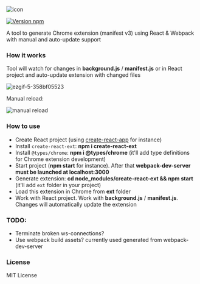 
![icon](https://user-images.githubusercontent.com/7237762/222456904-638c8422-32b9-4b81-9632-2a009188cb8f.png)

[![Version npm](https://img.shields.io/npm/v/create-react-ext.svg?logo=npm)](https://www.npmjs.com/package/create-react-ext)

A tool to generate Chrome extension (manifest v3) using React & Webpack with manual and auto-update support

### How it works
Tool will watch for changes in **background.js** / **manifest.js** or in React project and auto-update extension with changed files

![ezgif-5-358bf05523](https://user-images.githubusercontent.com/7237762/223511720-f90ab417-c988-4858-90df-32ae6573439b.gif)

Manual reload:

![manual reload](https://user-images.githubusercontent.com/7237762/223502544-a7afefc3-cf47-4924-840f-34c2bcf55886.jpg)


### How to use
- Create React project (using [create-react-app](https://create-react-app.dev) for instance)
- Install ```create-react-ext```: **npm i create-react-ext**
- Install ```@types/chrome```: **npm i @types/chrome** (it'll add type definitions for Chrome extension development)
- Start project (**npm start** for instance). After that **webpack-dev-server must be launched at localhost:3000**
- Generate extension: **cd node_modules/create-react-ext && npm start** (it'll add ```ext``` folder in your project)
- Load this extension in Chrome from **ext** folder
- Work with React project. Work with **background.js** / **manifest.js**. Changes will automatically update the extension


### TODO:
* Terminate broken ws-connections?
* Use webpack build assets? currently used generated from webpack-dev-server


### License
MIT License